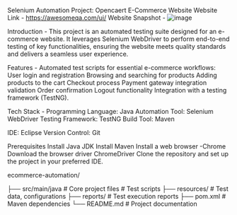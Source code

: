 Selenium Automation Project: Opencaert E-Commerce Website
Website Link - https://awesomeqa.com/ui/
Website Snapshot -
![image](https://github.com/user-attachments/assets/f6373c68-5c29-4cb2-96a6-1798166a6201)


Introduction -
This project is an automated testing suite designed for an e-commerce website. It leverages Selenium WebDriver to perform end-to-end testing of key functionalities, ensuring the website meets quality standards and delivers a seamless user experience.

Features - 
Automated test scripts for essential e-commerce workflows:
User login and registration
Browsing and searching for products
Adding products to the cart
Checkout process
Payment gateway integration validation
Order confirmation
Logout functionality
Integration with a testing framework (TestNG).

Tech Stack - 
Programming Language: Java 
Automation Tool: Selenium WebDriver
Testing Framework: TestNG
Build Tool: Maven

IDE: Eclipse
Version Control: Git

Prerequisites
Install Java JDK 
Install Maven 
Install a web browser -Chrome
Download the  browser driver ChromeDriver
Clone the repository and set up the project in your preferred IDE.

ecommerce-automation/

├── src/main/java    # Core project files # Test scripts
├── resources/       # Test data, configurations
├── reports/         # Test execution reports
├── pom.xml          # Maven dependencies
└── README.md        # Project documentation

